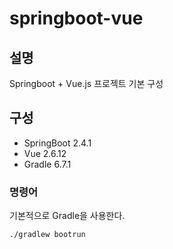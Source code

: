 # springboot-vue

## 설명
Springboot + Vue.js 프로젝트 기본 구성
## 구성
* SpringBoot 2.4.1
* Vue 2.6.12
* Gradle 6.7.1

### 명령어
기본적으로 Gradle을 사용한다.
```
./gradlew bootrun
```